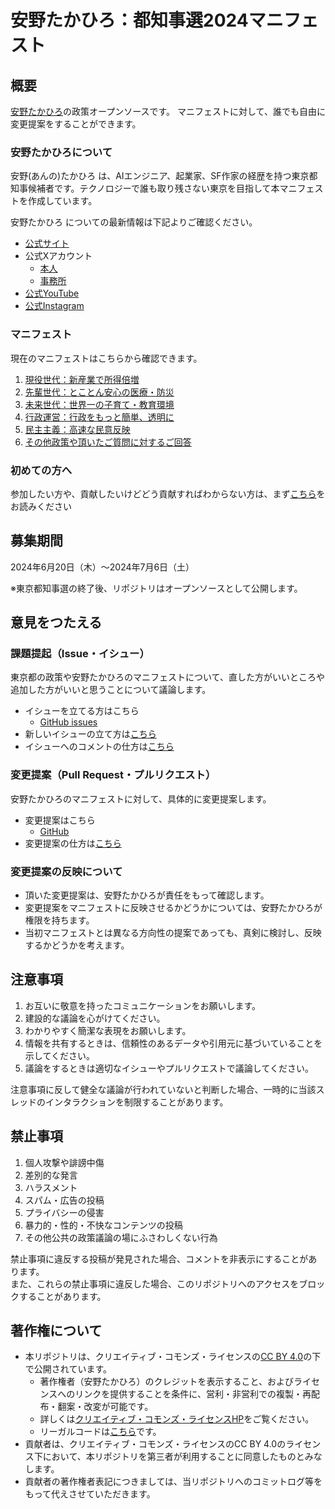 <!-- 開発者向け情報を除いて、README.mdと同内容です。 -->
# 安野たかひろ：都知事選2024マニフェスト

## 概要

[安野たかひろ](https://takahiroanno.com)の政策オープンソースです。
マニフェストに対して、誰でも自由に変更提案をすることができます。

### 安野たかひろについて

安野(あんの)たかひろ は、AIエンジニア、起業家、SF作家の経歴を持つ東京都知事候補者です。テクノロジーで誰も取り残さない東京を目指して本マニフェストを作成しています。


安野たかひろ についての最新情報は下記よりご確認ください。

- [公式サイト](https://takahiroanno.com)
- 公式Xアカウント
    - [本人](https://x.com/takahiroanno)
    - [事務所](https://x.com/annotakahiro24)
- [公式YouTube](https://www.youtube.com/@shumicode)
- [公式Instagram](https://www.instagram.com/annotakahiro2024)

### マニフェスト

現在のマニフェストはこちらから確認できます。

1. [現役世代：新産業で所得倍増](./manifest/economy.md)
2. [先輩世代：とことん安心の医療・防災](./manifest/care.md)
3. [未来世代：世界一の子育て・教育環境](./manifest/education.md)
4. [行政運営：行政をもっと簡単、透明に](./manifest/administration.md)
5. [民主主義：高速な民意反映](./manifest/democracy.md)
6. [その他政策や頂いたご質問に対するご回答](./manifest/others.md)

### 初めての方へ

参加したい方や、貢献したいけどどう貢献すればわからない方は、まず[こちら](contribution.md)をお読みください

## 募集期間

2024年6月20日（木）～2024年7月6日（土）

※東京都知事選の終了後、リポジトリはオープンソースとして公開します。

## 意見をつたえる

### 課題提起（Issue・イシュー）

東京都の政策や安野たかひろのマニフェストについて、直した方がいいところや追加した方がいいと思うことについて議論します。

- イシューを立てる方はこちら
    - [GitHub issues](https://github.com/takahiroanno/election2024/issues)
- 新しいイシューの立て方は[こちら](manual_issue.md#new_issue)
- イシューへのコメントの仕方は[こちら](manual_issue.md#comment_issue)

### 変更提案（Pull Request・プルリクエスト）

安野たかひろのマニフェストに対して、具体的に変更提案します。

- 変更提案はこちら
    - [GitHub](https://github.com/takahiroanno/election2024)
- 変更提案の仕方は[こちら](manual_pull_request.md)

### 変更提案の反映について

- 頂いた変更提案は、安野たかひろが責任をもって確認します。
- 変更提案をマニフェストに反映させるかどうかについては、安野たかひろが権限を持ちます。
- 当初マニフェストとは異なる方向性の提案であっても、真剣に検討し、反映するかどうかを考えます。

## 注意事項

1. お互いに敬意を持ったコミュニケーションをお願いします。
2. 建設的な議論を心がけてください。
3. わかりやすく簡潔な表現をお願いします。
4. 情報を共有するときは、信頼性のあるデータや引用元に基づいていることを示してください。
5. 議論をするときは適切なイシューやプルリクエストで議論してください。

注意事項に反して健全な議論が行われていないと判断した場合、一時的に当該スレッドのインタラクションを制限することがあります。

## 禁止事項

1. 個人攻撃や誹謗中傷
2. 差別的な発言
3. ハラスメント
4. スパム・広告の投稿
5. プライバシーの侵害
6. 暴力的・性的・不快なコンテンツの投稿
7. その他公共の政策議論の場にふさわしくない行為

禁止事項に違反する投稿が発見された場合、コメントを非表示にすることがあります。<br>
また、これらの禁止事項に違反した場合、このリポジトリへのアクセスをブロックすることがあります。

## 著作権について

- 本リポジトリは、クリエイティブ・コモンズ・ライセンスの[CC BY 4.0](https://creativecommons.org/licenses/by/4.0/deed.ja)の下で公開されています。
    - 著作権者（安野たかひろ）のクレジットを表示すること、およびライセンスへのリンクを提供することを条件に、営利・非営利での複製・再配布・翻案・改変が可能です。
    - 詳しくは[クリエイティブ・コモンズ・ライセンスHP](https://creativecommons.jp/licenses/)をご覧ください。
    - リーガルコードは[こちら](https://github.com/takahiroanno/election2024/blob/main/LICENSE)です。
- 貢献者は、クリエイティブ・コモンズ・ライセンスのCC BY 4.0のライセンス下において、本リポジトリを第三者が利用することに同意したものとみなします。
- 貢献者の著作権者表記につきましては、当リポジトリへのコミットログ等をもって代えさせていただきます。
